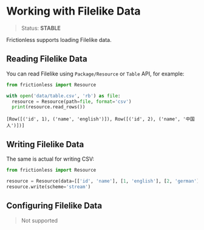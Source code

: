 # Working with Filelike Data

> Status: **STABLE**

Frictionless supports loading Filelike data.

## Reading Filelike Data

You can read Filelike using `Package/Resource` or `Table` API, for example:


```python
from frictionless import Resource

with open('data/table.csv', 'rb') as file:
  resource = Resource(path=file, format='csv')
  print(resource.read_rows())
```

    [Row([('id', 1), ('name', 'english')]), Row([('id', 2), ('name', '中国人')])]


## Writing Filelike Data

The same is actual for writing CSV:

```py
from frictionless import Resource

resource = Resource(data=[['id', 'name'], [1, 'english'], [2, 'german']])
resource.write(scheme='stream')
```


## Configuring Filelike Data

> Not supported